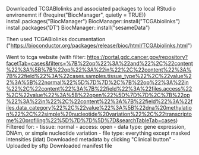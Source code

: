 Downloaded TCGABIolinks and associated packages to local RStudio environemnt
    if (!require("BiocManager", quietly = TRUE))
        install.packages("BiocManager")
    BiocManager::install("TCGAbiolinks")
    install.packages('DT')
    BiocManager::install("sesameData")
    
Then used TCGABiolinks documentation ("https://bioconductor.org/packages/release/bioc/html/TCGAbiolinks.html")


Went to tcga website (with filter: https://portal.gdc.cancer.gov/repository?facetTab=cases&filters=%7B%22op%22%3A%22and%22%2C%22content%22%3A%5B%7B%22op%22%3A%22in%22%2C%22content%22%3A%7B%22field%22%3A%22cases.samples.tissue_type%22%2C%22value%22%3A%5B%22normal%22%5D%7D%7D%2C%7B%22op%22%3A%22in%22%2C%22content%22%3A%7B%22field%22%3A%22files.access%22%2C%22value%22%3A%5B%22open%22%5D%7D%7D%2C%7B%22op%22%3A%22in%22%2C%22content%22%3A%7B%22field%22%3A%22files.data_category%22%2C%22value%22%3A%5B%22dna%20methylation%22%2C%22simple%20nucleotide%20variation%22%2C%22transcriptome%20profiling%22%5D%7D%7D%5D%7D&searchTableTab=cases)
Filtered for: 
    - tissue: normal
    - access: open
    - data type: gene expression, DNAm, or simple nucleotide variation
    - file type: everything except masked intensities (idat)
Downloaded metadata by clicking "Clinical button"
    - Uploaded by sftp
Downloaded manifest file
